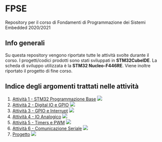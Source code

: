 # FPSE
Repository per il corso di Fondamenti di Programmazione dei Sistemi Embedded 2020/2021

## Info generali
Su questa repository vengono riportate tutte le attività svolte durante il corso. I progetti/codici prodotti sono stati sviluppati in **STM32CubeIDE**. La scheda di sviluppo utilizzata è la **STM32 Nucleo-F446RE**. Viene inoltre riportato il progetto di fine corso.


## Indice degli argomenti trattati nelle attività
1. [Attività 1 - STM32 Programmazione Base](https://github.com/DeanSupertramp/FPSE/tree/main/Attivit%C3%A01)    <img src="https://img.shields.io/badge/stato-ok-green"/>
2. [Attività 2 - Digital IO e GPIO](https://github.com/DeanSupertramp/FPSE/tree/main/Attivit%C3%A02) <img src="https://img.shields.io/badge/stato-ok-green"/>
3. [Attività 3 - GPIO e Interrupt](https://github.com/DeanSupertramp/FPSE/tree/main/Attivit%C3%A03) <img src="https://img.shields.io/badge/stato-ok-green"/>
4. [Attività 4 - IO Analogico](https://github.com/DeanSupertramp/FPSE/tree/main/Attivit%C3%A04) <img src="https://img.shields.io/badge/stato-ok-green"/>
5. [Attività 5 - Timers e PWM](https://github.com/DeanSupertramp/FPSE/tree/main/Attivit%C3%A05) <img src="https://img.shields.io/badge/stato-ok-green"/>
6. [Attività 6 - Comunicazione Seriale](https://github.com/DeanSupertramp/FPSE/tree/main/Attivit%C3%A06) <img src="https://img.shields.io/badge/stato-ok-green"/>
7. [Progetto](https://github.com/DeanSupertramp/FPSE/tree/main/Progetto) <img src="https://img.shields.io/badge/stato-no-red"/>

<!-- * [License](#license) -->

